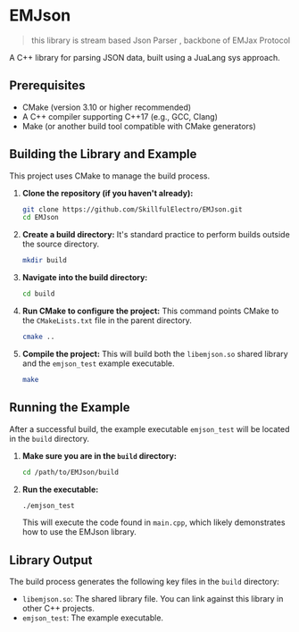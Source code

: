 # EMJson

> this library is stream based Json Parser , backbone of EMJax Protocol

A C++ library for parsing JSON data, built using a JuaLang sys approach.

## Prerequisites

*   CMake (version 3.10 or higher recommended)
*   A C++ compiler supporting C++17 (e.g., GCC, Clang)
*   Make (or another build tool compatible with CMake generators)

## Building the Library and Example

This project uses CMake to manage the build process.

1.  **Clone the repository (if you haven't already):**
    ```bash
    git clone https://github.com/SkillfulElectro/EMJson.git
    cd EMJson
    ```

2.  **Create a build directory:**
    It's standard practice to perform builds outside the source directory.
    ```bash
    mkdir build
    ```

3.  **Navigate into the build directory:**
    ```bash
    cd build
    ```

4.  **Run CMake to configure the project:**
    This command points CMake to the `CMakeLists.txt` file in the parent directory.
    ```bash
    cmake ..
    ```

5.  **Compile the project:**
    This will build both the `libemjson.so` shared library and the `emjson_test` example executable.
    ```bash
    make
    ```

## Running the Example

After a successful build, the example executable `emjson_test` will be located in the `build` directory.

1.  **Make sure you are in the `build` directory:**
    ```bash
    cd /path/to/EMJson/build 
    ```

2.  **Run the executable:**
    ```bash
    ./emjson_test
    ```
    This will execute the code found in `main.cpp`, which likely demonstrates how to use the EMJson library.

## Library Output

The build process generates the following key files in the `build` directory:

*   `libemjson.so`: The shared library file. You can link against this library in other C++ projects.
*   `emjson_test`: The example executable.
